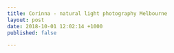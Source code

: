 ```yaml
---
title: Corinna - natural light photography Melbourne
layout: post
date: 2018-10-01 12:02:14 +1000
published: false

---
```


